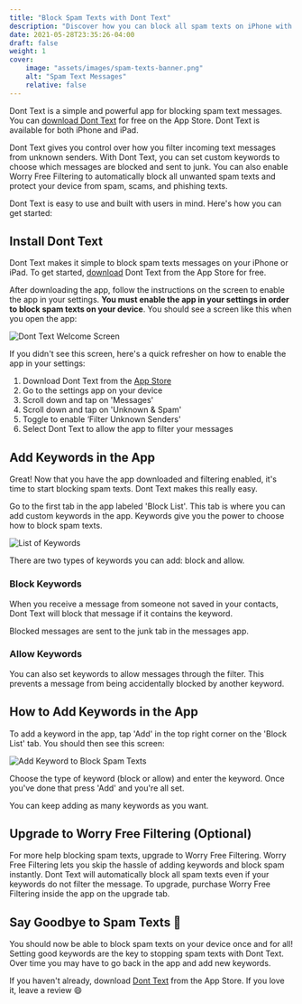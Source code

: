 ```yaml
---
title: "Block Spam Texts with Dont Text"
description: "Discover how you can block all spam texts on iPhone with the free Dont Text app."
date: 2021-05-28T23:35:26-04:00
draft: false
weight: 1
cover:
    image: "assets/images/spam-texts-banner.png"
    alt: "Spam Text Messages"
    relative: false 
---
```


Dont Text is a simple and powerful app for blocking spam text messages. You can [download Dont Text](https://apps.apple.com/us/app/dont-text/id1540836811) for free on the App Store. Dont Text is available for both iPhone and iPad. 

Dont Text gives you control over how you filter incoming text messages from unknown senders. With Dont Text, you can set custom keywords to choose which messages are blocked and sent to junk. You can also enable Worry Free Filtering to automatically block all unwanted spam texts and protect your device from spam, scams, and phishing texts. 

Dont Text is easy to use and built with users in mind. Here's how you can get started:

## Install Dont Text
Dont Text makes it simple to block spam texts messages on your iPhone or iPad. To get started,  [download](https://apps.apple.com/us/app/dont-text/id1540836811/) Dont Text from the App Store for free.

After downloading the app, follow the instructions on the screen to enable the app in your settings. **You must enable the app in your settings in order to block spam texts on your device**. You should see a screen like this when you open the app:

![Dont Text Welcome Screen](/assets/images/welcomeScreen.png#center "Dont Text Welcome Screen")

If you didn't see this screen, here's a quick refresher on how to enable the app in your settings:

1.  Download Dont Text from the [App Store](https://apps.apple.com/us/app/dont-text/id1540836811/)
2.  Go to the settings app on your device
3.  Scroll down and tap on 'Messages'
4.  Scroll down and tap on 'Unknown & Spam'
5. Toggle to enable ‘Filter Unknown Senders'
6.  Select Dont Text to allow the app to filter your messages

## Add Keywords in the App
Great! Now that you have the app downloaded and filtering enabled, it's time to start blocking spam texts. Dont Text makes this really easy.

Go to the first tab in the app labeled 'Block List'. This tab is where you can add custom keywords in the app. Keywords give you the power to choose how to block spam texts.

![List of Keywords](/assets/images/blockList.png#center "List of Keywords")

There are two types of keywords you can add: block and allow.

### Block Keywords
When you receive a message from someone not saved in your contacts, Dont Text will block that message if it contains the keyword.

Blocked messages are sent to the junk tab in the messages app.

### Allow Keywords
You can also set keywords to allow messages through the filter. This prevents a message from being accidentally blocked by another keyword.

## How to Add Keywords in the App
To add a keyword in the app, tap 'Add' in the top right corner on the 'Block List' tab. You should then see this screen:

![Add Keyword to Block Spam Texts](/assets/images/addKeyword.png#center "Add Keyword to Block Spam Texts")

Choose the type of keyword (block or allow) and enter the keyword. Once you've done that press 'Add' and you're all set.

You can keep adding as many keywords as you want.

## Upgrade to Worry Free Filtering (Optional)
For more help blocking spam texts, upgrade to Worry Free Filtering. Worry Free Filtering lets you skip the hassle of adding keywords and block spam instantly. Dont Text will automatically block all spam texts even if your keywords do not filter the message. To upgrade, purchase Worry Free Filtering inside the app on the upgrade tab.

## Say Goodbye to Spam Texts :wave:
You should now be able to block spam texts on your device once and for all! Setting good keywords are the key to stopping spam texts with Dont Text. Over time you may have to go back in the app and add new keywords.

If you haven't already, download [Dont Text](https://apps.apple.com/us/app/dont-text/id1540836811/) from the App Store. If you love it, leave a review :smile:

